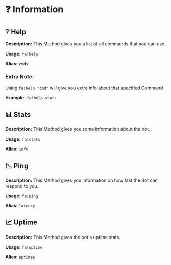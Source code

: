 # ❓ Information

## ❔ Help
**Description:** This Method gives you a list of all commands that you can use.

**Usage:** `fa!help`

**Alias:** `cmds`

### Extra Note: 
Using `fa!help "cmd"` will give you extra info about that specified Command

**Example:** `fa!help stats`


## 📊 Stats
**Description:** This Method gives you some information about the bot.

**Usage:** `fa!stats`

**Alias:** `info`


## 📉 Ping
**Description:** This Method gives you information on how fast the Bot can respond to you.

**Usage:** `fa!ping`

**Alias:** `latency`


## 📈 Uptime
**Description:** This Method gives the bot's uptime stats.

**Usage:** `fa!uptime`

**Alias:** `uptimes`
